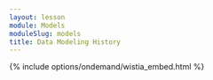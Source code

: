 ```yaml
---
layout: lesson
module: Models
moduleSlug: models
title: Data Modeling History
---
```


{% include options/ondemand/wistia_embed.html %}